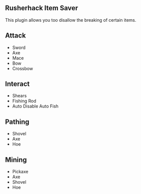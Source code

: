 ## Rusherhack Item Saver
This plugin allows you too disallow the breaking of certain items.

## Attack
- Sword
- Axe
- Mace
- Bow
- Crossbow

## Interact
- Shears
- Fishing Rod
- Auto Disable Auto Fish

## Pathing
- Shovel
- Axe
- Hoe

## Mining
- Pickaxe
- Axe
- Shovel
- Hoe